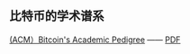 
## 比特币的学术谱系

[(ACM）Bitcoin's Academic Pedigree](https://queue.acm.org/detail.cfm?id=3136559) —— [PDF](http://delivery.acm.org/10.1145/3140000/3136559/p20-narayanan.pdf?ip=45.32.67.24&id=3136559&acc=OPEN&key=4D4702B0C3E38B35%2E4D4702B0C3E38B35%2E4D4702B0C3E38B35%2E6D218144511F3437&__acm__=1559118871_09e57a635f930212ff4d20b93cbf30cf) 
